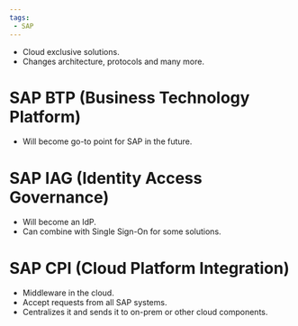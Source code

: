 ```yaml
---
tags:
 - SAP
---
```

- Cloud exclusive solutions.
- Changes architecture, protocols and many more.
# SAP BTP (Business Technology Platform)

- Will become go-to point for SAP in the future.
# SAP IAG (Identity Access Governance)

- Will become an IdP.
- Can combine with Single Sign-On for some solutions.
# SAP CPI (Cloud Platform Integration)

- Middleware in the cloud.
- Accept requests from all SAP systems.
- Centralizes it and sends it to on-prem or other cloud components.


